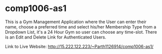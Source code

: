 # comp1006-as1
This is a Gym Management Application where the User can enter their name, choose a preferred time and select his/her Membership Type
from a Dropdown List, it's a 24 Hour Gym so user can choose any time-slot. There is an Edit and Delete Link for Authenticated Users. 

Link to Live Website:
http://15.222.122.223/~Parth1126914/comp1006-as1/
